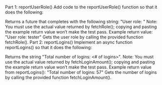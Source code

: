 Part 1: reportUserRole()
Add code to the reportUserRole() function so that it does the following:

Returns a future that completes with the following string: "User role: <user role>"
Note: You must use the actual value returned by fetchRole(); copying and pasting the example return value won’t make the test pass.
Example return value: "User role: tester"
Gets the user role by calling the provided function fetchRole().
Part 2: reportLogins()
Implement an async function reportLogins() so that it does the following:

Returns the string "Total number of logins: <# of logins>".
Note: You must use the actual value returned by fetchLoginAmount(); copying and pasting the example return value won’t make the test pass.
Example return value from reportLogins(): "Total number of logins: 57"
Gets the number of logins by calling the provided function fetchLoginAmount().